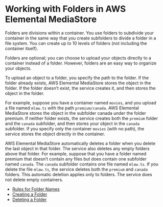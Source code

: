 # Working with Folders in AWS Elemental MediaStore<a name="folders"></a>

Folders are divisions within a container\. You use folders to subdivide your container in the same way that you create subfolders to divide a folder in a file system\. You can create up to 10 levels of folders \(not including the container itself\)\. 

Folders are optional; you can choose to upload your objects directly to a container instead of a folder\. However, folders are an easy way to organize your objects\. 

To upload an object to a folder, you specify the path to the folder\. If the folder already exists, AWS Elemental MediaStore stores the object in the folder\. If the folder doesn’t exist, the service creates it, and then stores the object in the folder\.

For example, suppose you have a container named `movies`, and you upload a file named `mlaw.ts` with the path `premium/canada`\. AWS Elemental MediaStore stores the object in the subfolder canada under the folder premium\. If neither folder exists, the service creates both the `premium` folder and the `canada` subfolder, and then stores your object in the `canada` subfolder\. If you specify only the container `movies` \(with no path\), the service stores the object directly in the container\.

AWS Elemental MediaStore automatically deletes a folder when you delete the last object in that folder\. The service also deletes any empty folders above that folder\. For example, suppose that you have a folder named premium that doesn’t contain any files but does contain one subfolder named `canada`\. The `canada` subfolder contains one file named `mlaw.ts`\. If you delete the file `mlaw.ts`, the service deletes both the `premium` and `canada` folders\. This automatic deletion applies only to folders\. The service does not delete empty containers\.


+ [Rules for Folder Names](folders-rules-for-names.md)
+ [Creating a Folder](folders-create.md)
+ [Deleting a Folder](folders-delete.md)